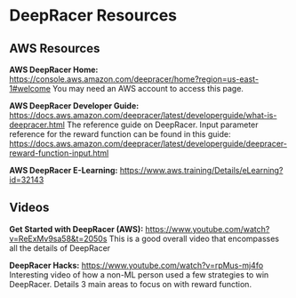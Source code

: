 # DeepRacer Resources

## AWS Resources
**AWS DeepRacer Home:** https://console.aws.amazon.com/deepracer/home?region=us-east-1#welcome
You may need an AWS account to access this page.

**AWS DeepRacer Developer Guide:**
https://docs.aws.amazon.com/deepracer/latest/developerguide/what-is-deepracer.html
The reference guide on DeepRacer.
Input parameter reference for the reward function can be found in this guide: https://docs.aws.amazon.com/deepracer/latest/developerguide/deepracer-reward-function-input.html

**AWS DeepRacer E-Learning:** https://www.aws.training/Details/eLearning?id=32143


## Videos
**Get Started with DeepRacer (AWS):** https://www.youtube.com/watch?v=ReExMv9sa58&t=2050s
This is a good overall video that encompasses all the details of DeepRacer

**DeepRacer Hacks:** https://www.youtube.com/watch?v=rpMus-mj4fo
Interesting video of how a non-ML person used a few strategies to win DeepRacer. Details 3 main areas to focus on with reward function.
